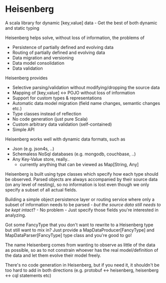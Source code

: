 # Heisenberg
A scala library for dynamic [key,value] data - Get the best of both dynamic and static typing

Heisenberg helps solve, without loss of information, the problems of
* Persistence of partially defined and evolving data
* Routing of partially defined and evolving data
* Data migration and versioning
* Data model consolidation
* Data validation

Heisenberg provides
* Selective parsing/validation without modifying/dropping the source data
* Mapping of [key,value] <-> POJO without loss of information
* Support for custom types & representations
* Automatic data model migration (field name changes, semantic changes etc.)
* Type classes instead of reflection
* No code generation (just pure Scala)
* Custom arbitrary data validation (self-contained)
* Simple API

Heisenberg works well with dynamic data formats, such as
* Json (e.g. json4s, ..)
* Schemaless NoSql databases (e.g. mongodb, couchbase, ..)
* Any Key-Value store, really.. 
  * currently anything that can be viewed as Map[String, Any]

Heisenberg is built using type classes which specify how each type should be observed. Parsed objects are always accompanied by their source data (on any level of nesting), so no information is lost even though we only specify a subset of all actual fields.

Building a simple object persistence layer or routing service where only a subset of information needs to be parsed - *but the source data still needs to be kept intact*? - No problem - Just specify those fields you're interested in analyzing.

Got some FancyType that you don't want to rewrite to a Heisenberg type but still want to mix in? Just provide a MapDataProducer[FancyType] and MapDataParser[FancyType] type class and you're good to go!

The name Heisenberg comes from wanting to observe as little of the data as possible, so as to not constrain whoever has the real model/definition of the data and let them evolve their model freely. 

There's no code generation in Heisenberg, but if you need it, it shouldn't be too hard to add in both directions (e.g. protobuf <-> heisenberg, heisenberg <-> cql statements etc)
